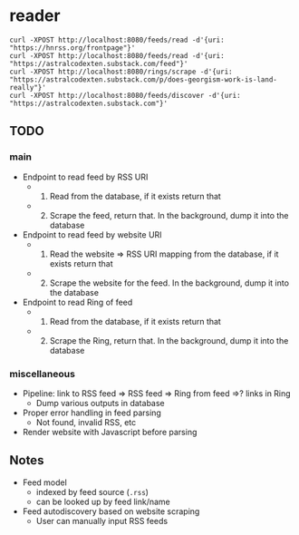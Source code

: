 # reader

`curl -XPOST http://localhost:8080/feeds/read -d'{uri: "https://hnrss.org/frontpage"}'`  
`curl -XPOST http://localhost:8080/feeds/read -d'{uri: "https://astralcodexten.substack.com/feed"}'`  
`curl -XPOST http://localhost:8080/rings/scrape -d'{uri: "https://astralcodexten.substack.com/p/does-georgism-work-is-land-really"}'`  
`curl -XPOST http://localhost:8080/feeds/discover -d'{uri: "https://astralcodexten.substack.com"}'`  

## TODO

### main
 - Endpoint to read feed by RSS URI
   - 1) Read from the database, if it exists return that
   - 2) Scrape the feed, return that. In the background, dump it into the database
 - Endpoint to read feed by website URI
   - 1) Read the website => RSS URI mapping from the database, if it exists return that
   - 2) Scrape the website for the feed. In the background, dump it into the database
 - Endpoint to read Ring of feed
   - 1) Read from the database, if it exists return that
   - 2) Scrape the Ring, return that. In the background, dump it into the database

### miscellaneous
- Pipeline: link to RSS feed => RSS feed => Ring from feed =>? links in Ring
   - Dump various outputs in database
 - Proper error handling in feed parsing
   - Not found, invalid RSS, etc
 - Render website with Javascript before parsing

## Notes
 - Feed model
   - indexed by feed source (`.rss`)
   - can be looked up by feed link/name
 - Feed autodiscovery based on website scraping
   - User can manually input RSS feeds
